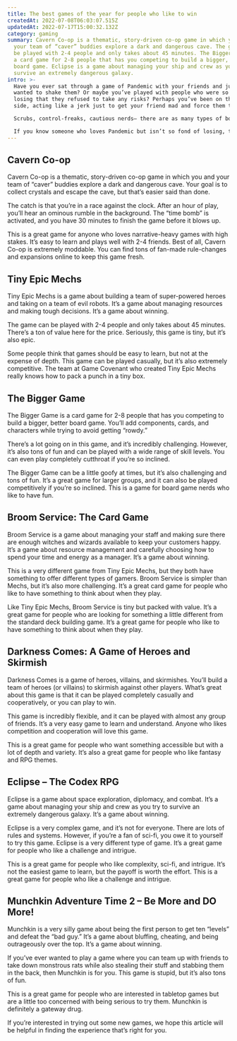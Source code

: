 ```yaml
---
title: The best games of the year for people who like to win
createdAt: 2022-07-08T06:03:07.515Z
updatedAt: 2022-07-17T15:00:32.132Z
category: gaming
summary: Cavern Co-op is a thematic, story-driven co-op game in which you and
  your team of “caver” buddies explore a dark and dangerous cave. The game can
  be played with 2-4 people and only takes about 45 minutes. The Bigger Game is
  a card game for 2-8 people that has you competing to build a bigger, better
  board game. Eclipse is a game about managing your ship and crew as you try to
  survive an extremely dangerous galaxy.
intro: >-
  Have you ever sat through a game of Pandemic with your friends and just
  wanted to shake them? Or maybe you’ve played with people who were so scared of
  losing that they refused to take any risks? Perhaps you’ve been on the other
  side, acting like a jerk just to get your friend mad and force them to win.

  Scrubs, control-freaks, cautious nerds— there are as many types of board gamers as there are games. It turns out there’s even more diversity than that. There are people who love word puzzles ( Codenames ), people who prefer their games fast and furious ( Smash Up ), and everyone in between.

  If you know someone who loves Pandemic but isn’t so fond of losing, this list is for you. Here we have compiled some of the best strategy games released this year.
---
```


## Cavern Co-op

Cavern Co-op is a thematic, story-driven co-op game in which you and your team of “caver” buddies explore a dark and dangerous cave. Your goal is to collect crystals and escape the cave, but that’s easier said than done.

The catch is that you’re in a race against the clock. After an hour of play, you’ll hear an ominous rumble in the background. The “time bomb” is activated, and you have 30 minutes to finish the game before it blows up.

This is a great game for anyone who loves narrative-heavy games with high stakes. It’s easy to learn and plays well with 2-4 friends. Best of all, Cavern Co-op is extremely moddable. You can find tons of fan-made rule-changes and expansions online to keep this game fresh.

## Tiny Epic Mechs

Tiny Epic Mechs is a game about building a team of super-powered heroes and taking on a team of evil robots. It’s a game about managing resources and making tough decisions. It’s a game about winning.

The game can be played with 2-4 people and only takes about 45 minutes. There’s a ton of value here for the price. Seriously, this game is tiny, but it’s also epic.

Some people think that games should be easy to learn, but not at the expense of depth. This game can be played casually, but it’s also extremely competitive. The team at Game Covenant who created Tiny Epic Mechs really knows how to pack a punch in a tiny box.

## The Bigger Game

The Bigger Game is a card game for 2-8 people that has you competing to build a bigger, better board game. You’ll add components, cards, and characters while trying to avoid getting “rowdy.”

There’s a lot going on in this game, and it’s incredibly challenging. However, it’s also tons of fun and can be played with a wide range of skill levels. You can even play completely cutthroat if you’re so inclined.

The Bigger Game can be a little goofy at times, but it’s also challenging and tons of fun. It’s a great game for larger groups, and it can also be played competitively if you’re so inclined. This is a game for board game nerds who like to have fun.

## Broom Service: The Card Game

Broom Service is a game about managing your staff and making sure there are enough witches and wizards available to keep your customers happy. It’s a game about resource management and carefully choosing how to spend your time and energy as a manager. It’s a game about winning.

This is a very different game from Tiny Epic Mechs, but they both have something to offer different types of gamers. Broom Service is simpler than Mechs, but it’s also more challenging. It’s a great card game for people who like to have something to think about when they play.

Like Tiny Epic Mechs, Broom Service is tiny but packed with value. It’s a great game for people who are looking for something a little different from the standard deck building game. It’s a great game for people who like to have something to think about when they play.

## Darkness Comes: A Game of Heroes and Skirmish

Darkness Comes is a game of heroes, villains, and skirmishes. You’ll build a team of heroes (or villains) to skirmish against other players. What’s great about this game is that it can be played completely casually and cooperatively, or you can play to win.

This game is incredibly flexible, and it can be played with almost any group of friends. It’s a very easy game to learn and understand. Anyone who likes competition and cooperation will love this game.

This is a great game for people who want something accessible but with a lot of depth and variety. It’s also a great game for people who like fantasy and RPG themes.

## Eclipse – The Codex RPG

Eclipse is a game about space exploration, diplomacy, and combat. It’s a game about managing your ship and crew as you try to survive an extremely dangerous galaxy. It’s a game about winning.

Eclipse is a very complex game, and it’s not for everyone. There are lots of rules and systems. However, if you’re a fan of sci-fi, you owe it to yourself to try this game. Eclipse is a very different type of game. It’s a great game for people who like a challenge and intrigue.

This is a great game for people who like complexity, sci-fi, and intrigue. It’s not the easiest game to learn, but the payoff is worth the effort. This is a great game for people who like a challenge and intrigue.

## Munchkin Adventure Time 2 – Be More and DO More!

Munchkin is a very silly game about being the first person to get ten “levels” and defeat the “bad guy.” It’s a game about bluffing, cheating, and being outrageously over the top. It’s a game about winning.

If you’ve ever wanted to play a game where you can team up with friends to take down monstrous rats while also stealing their stuff and stabbing them in the back, then Munchkin is for you. This game is stupid, but it’s also tons of fun.

This is a great game for people who are interested in tabletop games but are a little too concerned with being serious to try them. Munchkin is definitely a gateway drug.

If you’re interested in trying out some new games, we hope this article will be helpful in finding the experience that’s right for you.
